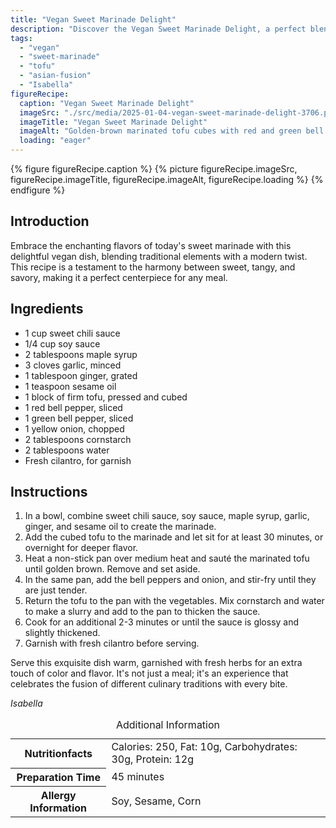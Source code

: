 ```yaml
---
title: "Vegan Sweet Marinade Delight"
description: "Discover the Vegan Sweet Marinade Delight, a perfect blend of sweet, tangy, and savory flavors wrapped in a comforting vegan dish."
tags:
  - "vegan"
  - "sweet-marinade"
  - "tofu"
  - "asian-fusion"
  - "Isabella"
figureRecipe: 
  caption: "Vegan Sweet Marinade Delight"
  imageSrc: "./src/media/2025-01-04-vegan-sweet-marinade-delight-3706.png"
  imageTitle: "Vegan Sweet Marinade Delight"
  imageAlt: "Golden-brown marinated tofu cubes with red and green bell peppers, yellow onions, and a shiny marinade, garnished with cilantro on a simple table."
  loading: "eager"
---
```


{% figure figureRecipe.caption %}
{% picture figureRecipe.imageSrc, figureRecipe.imageTitle, figureRecipe.imageAlt, figureRecipe.loading %}
{% endfigure %}

## Introduction

Embrace the enchanting flavors of today's sweet marinade with this delightful vegan dish, blending traditional elements with a modern twist. This recipe is a testament to the harmony between sweet, tangy, and savory, making it a perfect centerpiece for any meal.

## Ingredients

- 1 cup sweet chili sauce
- 1/4 cup soy sauce
- 2 tablespoons maple syrup
- 3 cloves garlic, minced
- 1 tablespoon ginger, grated
- 1 teaspoon sesame oil
- 1 block of firm tofu, pressed and cubed
- 1 red bell pepper, sliced
- 1 green bell pepper, sliced
- 1 yellow onion, chopped
- 2 tablespoons cornstarch
- 2 tablespoons water
- Fresh cilantro, for garnish

## Instructions

1. In a bowl, combine sweet chili sauce, soy sauce, maple syrup, garlic, ginger, and sesame oil to create the marinade.
2. Add the cubed tofu to the marinade and let sit for at least 30 minutes, or overnight for deeper flavor.
3. Heat a non-stick pan over medium heat and sauté the marinated tofu until golden brown. Remove and set aside.
4. In the same pan, add the bell peppers and onion, and stir-fry until they are just tender.
5. Return the tofu to the pan with the vegetables. Mix cornstarch and water to make a slurry and add to the pan to thicken the sauce.
6. Cook for an additional 2-3 minutes or until the sauce is glossy and slightly thickened.
7. Garnish with fresh cilantro before serving.

Serve this exquisite dish warm, garnished with fresh herbs for an extra touch of color and flavor. It's not just a meal; it's an experience that celebrates the fusion of different culinary traditions with every bite.

*Isabella*

<table><caption class='sr-only'>Additional Information</caption><tr><th>Nutritionfacts</th><td>Calories: 250, Fat: 10g, Carbohydrates: 30g, Protein: 12g&nbsp;</td></tr><tr><th>Preparation Time</th><td>45 minutes&nbsp;</td></tr><tr><th>Allergy Information</th><td>Soy, Sesame, Corn&nbsp;</td></tr></table>

